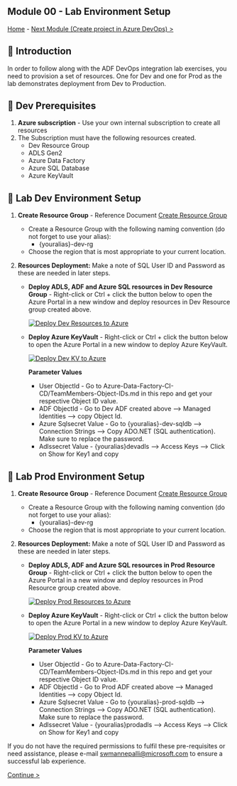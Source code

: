 **Module 00 - Lab Environment Setup**
------------------------------------------------------------------------------------------------------------------------------------------------------------------
 [Home](Readme.md) -  [Next Module (Create project in Azure DevOps) >](Lab-Prerequisites.md)

**📢 Introduction**
------------------------------------------------------------------------------------------------------------------------------------------------------------------

In order to follow along with the ADF DevOps integration lab exercises, you need to provision a set of resources. One for Dev and one for Prod as the lab demonstrates deployment from Dev to Production.  

🤔 Dev Prerequisites
-----------------------------------------------------------------------------------------------------------------------------------------------------------------
1. **Azure subscription** - Use your own internal subscription to create all resources
2. The Subscription must have the following resources created.
	+ Dev Resource Group
	+ ADLS Gen2
	+ Azure Data Factory
	+ Azure SQL Database
	+ Azure KeyVault
	
🧪 **Lab Dev Environment Setup**
-----------------------------------------------------------------------------------------------------------------------------------------------------------------

1. **Create Resource Group** - Reference Document [Create Resource Group](https://learn.microsoft.com/en-us/azure/azure-resource-manager/management/manage-resource-groups-portal#create-resource-groups) <br />

	* Create a Resource Group with the following naming convention (do not forget to use your alias):<br />
		 + {youralias}-dev-rg  <br />
	* Choose the region that is most appropriate to your current location.
	
2. **Resources Deployment:**  Make a note of SQL User ID and Password as these are needed in later steps.

	+ **Deploy ADLS, ADF and Azure SQL resources in Dev Resource Group** -  Right-click or Ctrl + click the button below to open the Azure Portal in a new window and deploy resources in Dev Resource group created above. <br />	
	
		[![Deploy Dev Resources to Azure](https://aka.ms/deploytoazurebutton)](https://portal.azure.com/#create/Microsoft.Template/uri/https%3A%2F%2Fraw.githubusercontent.com%2Fswmannepalli%2FAzure-Data-Factory-CI-CD%2Fmain%2FARMTemplates%2FDev%2FMainARMTemplate.json)
		
	+ **Deploy Azure KeyVault**  - Right-click or Ctrl + click the button below to open the Azure Portal in a new window to deploy Azure KeyVault. <br />
	
		[![Deploy Dev KV to Azure](https://aka.ms/deploytoazurebutton)](https://portal.azure.com/#create/Microsoft.Template/uri/https%3A%2F%2Fraw.githubusercontent.com%2Fswmannepalli%2FAzure-Data-Factory-CI-CD%2Fmain%2FARMTemplates%2FDev%2FAzurekeyvault.json)
		
	  **Parameter Values**  <br />
		- User ObjectId - Go to Azure-Data-Factory-CI-CD/TeamMembers-Object-IDs.md in this repo and get your respective Object ID value.
		- ADF ObjectId - Go to Dev ADF created above --> Managed Identities --> copy Object Id.
		- Azure Sqlsecret Value - Go to {youralias}-dev-sqldb --> Connection Strings --> Copy ADO.NET (SQL authentication). Make sure to replace the  password.
		- Adlssecret Value - {youralias}devadls --> Access Keys --> Click on Show for Key1 and copy    	

🧪 **Lab Prod Environment Setup**
-----------------------------------------------------------------------------------------------------------------------------------------------------------------
1. **Create Resource Group** - Reference Document [Create Resource Group](https://learn.microsoft.com/en-us/azure/azure-resource-manager/management/manage-resource-groups-portal#create-resource-groups) <br />

	* Create a Resource Group with the following naming convention (do not forget to use your alias):<br />
		 + {youralias}-dev-rg  <br />
	* Choose the region that is most appropriate to your current location. <br />
2. **Resources Deployment:**  Make a note of SQL User ID and Password as these are needed in later steps.

	 + **Deploy ADLS, ADF and Azure SQL resources in Prod Resource Group** - Right-click or Ctrl + click the button below to open the Azure Portal in a new window and deploy resources in Prod Resource group created above. <br />	

		[![Deploy Prod Resources to Azure](https://aka.ms/deploytoazurebutton)](https://portal.azure.com/#create/Microsoft.Template/uri/https%3A%2F%2Fraw.githubusercontent.com%2Fswmannepalli%2FAzure-Data-Factory-CI-CD%2Fmain%2FARMTemplates%2FProd%2FMainARMTemplate.json)
		
	+ **Deploy Azure KeyVault** - Right-click or Ctrl + click the button below to open the Azure Portal in a new window to deploy Azure KeyVault. <br />
	
		[![Deploy Prod KV to Azure](https://aka.ms/deploytoazurebutton)](https://portal.azure.com/#create/Microsoft.Template/uri/https%3A%2F%2Fraw.githubusercontent.com%2Fswmannepalli%2FAzure-Data-Factory-CI-CD%2Fmain%2FARMTemplates%2FProd%2FAzurekeyvault.json)
	
	  **Parameter Values**  <br />
		- User ObjectId - Go to Azure-Data-Factory-CI-CD/TeamMembers-Object-IDs.md in this repo and get your respective Object ID value.
		- ADF ObjectId - Go to Prod ADF created above --> Managed Identities --> copy Object Id.
		- Azure Sqlsecret Value - Go to {youralias}-prod-sqldb --> Connection Strings --> Copy ADO.NET (SQL authentication). Make sure to replace the  password.
		-  Adlssecret Value - {youralias}prodadls --> Access Keys --> Click on Show for Key1 and copy
	
		
	
If you do not have the required permissions to fulfil these pre-requisites or need assistance, please e-mail swmannepalli@microsoft.com to ensure a successful lab experience.

 [Continue >](module01.md)
